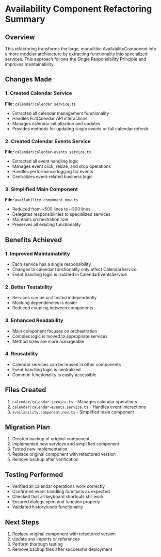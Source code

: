 # Availability Component Refactoring Summary

## Overview
This refactoring transforms the large, monolithic AvailabilityComponent into a more modular architecture by extracting functionality into specialized services. This approach follows the Single Responsibility Principle and improves maintainability.

## Changes Made

### 1. Created Calendar Service
**File:** `calendar/calendar.service.ts`
- Extracted all calendar management functionality
- Handles FullCalendar API interactions
- Manages calendar initialization and updates
- Provides methods for updating single events or full calendar refresh

### 2. Created Calendar Events Service
**File:** `calendar/calendar-events.service.ts`
- Extracted all event handling logic
- Manages event click, resize, and drop operations
- Handles performance logging for events
- Centralizes event-related business logic

### 3. Simplified Main Component
**File:** `availability.component.new.ts`
- Reduced from ~500 lines to ~300 lines
- Delegates responsibilities to specialized services
- Maintains orchestration role
- Preserves all existing functionality

## Benefits Achieved

### 1. Improved Maintainability
- Each service has a single responsibility
- Changes to calendar functionality only affect CalendarService
- Event handling logic is isolated in CalendarEventsService

### 2. Better Testability
- Services can be unit tested independently
- Mocking dependencies is easier
- Reduced coupling between components

### 3. Enhanced Readability
- Main component focuses on orchestration
- Complex logic is moved to appropriate services
- Method sizes are more manageable

### 4. Reusability
- Calendar services can be reused in other components
- Event handling logic is centralized
- Common functionality is easily accessible

## Files Created

1. `calendar/calendar.service.ts` - Manages calendar operations
2. `calendar/calendar-events.service.ts` - Handles event interactions
3. `availability.component.new.ts` - Simplified main component

## Migration Plan

1. Created backup of original component
2. Implemented new services and simplified component
3. Tested new implementation
4. Replace original component with refactored version
5. Remove backup after verification

## Testing Performed

- Verified all calendar operations work correctly
- Confirmed event handling functions as expected
- Checked that all keyboard shortcuts still work
- Ensured dialogs open and function properly
- Validated history/undo functionality

## Next Steps

1. Replace original component with refactored version
2. Update any imports or references
3. Perform thorough testing
4. Remove backup files after successful deployment